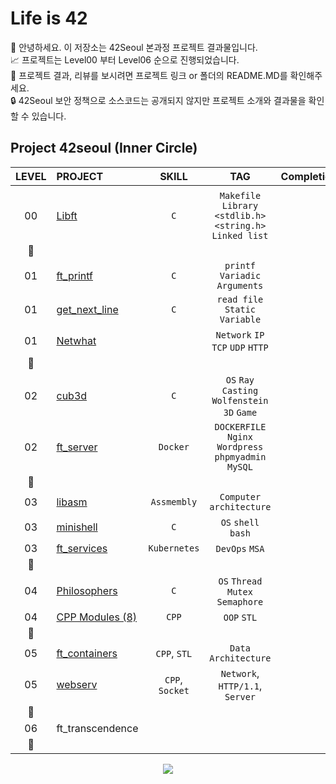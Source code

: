 # Life is 42

🤚 안녕하세요. 이 저장소는 42Seoul 본과정 프로젝트 결과물입니다.  
📈 프로젝트는 Level00 부터 Level06 순으로 진행되었습니다.  
🔗 프로젝트 결과, 리뷰를 보시려면 프로젝트 링크 or 폴더의 README.MD를 확인해주세요.  
🔒 42Seoul 보안 정책으로 소스코드는 공개되지 않지만 프로젝트 소개와 결과물을 확인할 수 있습니다.  


## Project 42seoul (Inner Circle)
|LEVEL	|PROJECT							|SKILL			|TAG													| Completion 				|
|:-:	|:--								|:-:			|:-:													|--:						|
|		|									|				|														|							|
|00		|[Libft](./libft) 					|`C`			|`Makefile` `Library` `<stdlib.h>` `<string.h>` `Linked list`|:white_check_mark:	|
|:star2:|									|				|														| 							|
|01		|[ft_printf](./ft_printf) 			|`C`			|`printf` `Variadic Arguments`							|:white_check_mark:			|
|01		|[get_next_line](./get_next_line)	|`C`			|`read file` `Static Variable`							|:white_check_mark:			|
|01		|[Netwhat](./Netwhat) 				|				|`Network` `IP` `TCP` `UDP` `HTTP`						|:white_check_mark:			|
|:star2:|									|				|														|							|
|02		|[cub3d](./cub3d) 					|`C`			|`OS` `Ray Casting` `Wolfenstein 3D` `Game` 			|:white_check_mark:			|
|02		|[ft_server](./ft_server) 			|`Docker`		|`DOCKERFILE` `Nginx` `Wordpress` `phpmyadmin` `MySQL`	|:white_check_mark:			|
|:star2:|									|				|														|							|
|03		|[libasm](./libasm) 				|`Assmembly`	|`Computer architecture`								|:white_check_mark:			|
|03		|[minishell](./minishell) 			|`C`			|`OS` `shell` `bash`  									|:white_check_mark:			|
|03		|[ft_services](./ft_services)	 	|`Kubernetes`	|`DevOps` `MSA` 										|:white_check_mark:			|
|:star2:|									|				|														|							|
|04		|[Philosophers](./Philosophers) 	|`C`			|`OS` `Thread` `Mutex` `Semaphore`						|:white_check_mark:			|
|04		|[CPP Modules (8)](./CPPModule08) |`CPP`			|`OOP` `STL`											|:white_check_mark:		|
|:star2:|									|				|														|							|
|05		|[ft_containers](./ft_containers) 	|`CPP`, `STL`	|`Data Architecture`									|:white_check_mark:		|
|05		|[webserv](./webserv) 				|`CPP`, `Socket`|`Network`, `HTTP/1.1`, `Server` 						|:white_check_mark:		|
|:star2:|									|				|														|							|
|06		|ft_transcendence 					|				|														|:black_square_button:		|
|:star2:|									|				|														|							|


<div align=center>

<a href="https://hits.seeyoufarm.com"><img src="https://hits.seeyoufarm.com/api/count/incr/badge.svg?url=https%3A%2F%2Fgithub.com%2Fku-kim%2FProject_42seoul&count_bg=%2379C83D&title_bg=%23555555&icon=&icon_color=%23E7E7E7&title=hits&edge_flat=false"/></a>

</div>
